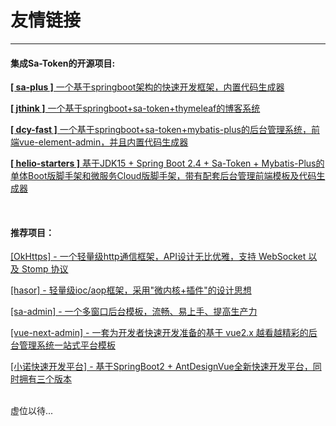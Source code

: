 # 友情链接

--- 

#### 集成Sa-Token的开源项目:

[**[ sa-plus ]** 一个基于springboot架构的快速开发框架，内置代码生成器](https://gitee.com/click33/sa-plus)

[**[ jthink ]** 一个基于springboot+sa-token+thymeleaf的博客系统](https://gitee.com/wtsoftware/jthink)

[**[ dcy-fast ]** 一个基于springboot+sa-token+mybatis-plus的后台管理系统，前端vue-element-admin，并且内置代码生成器](https://gitee.com/dcy421/dcy-fast)

[**[ helio-starters ]** 基于JDK15 + Spring Boot 2.4 + Sa-Token + Mybatis-Plus的单体Boot版脚手架和微服务Cloud版脚手架，带有配套后台管理前端模板及代码生成器](https://gitee.com/uncarbon97/helio-starters)


<br>

#### 推荐项目：

[[OkHttps] - 一个轻量级http通信框架，API设计无比优雅，支持 WebSocket 以及 Stomp 协议](https://gitee.com/ejlchina-zhxu/okhttps) 

[[hasor] - 轻量级ioc/aop框架，采用"微内核+插件"的设计思想](https://gitee.com/zycgit/hasor) 

[[sa-admin] - 一个多窗口后台模板，流畅、易上手、提高生产力](https://gitee.com/ejlchina-zhxu/okhttps) 

[[vue-next-admin] - 一套为开发者快速开发准备的基于 vue2.x 越看越精彩的后台管理系统一站式平台模板](https://gitee.com/lyt-top/vue-admin-wonderful) 

[[小诺快速开发平台] - 基于SpringBoot2 + AntDesignVue全新快速开发平台，同时拥有三个版本](https://xiaonuo.vip/index#pricing)

<br>
虚位以待... 

